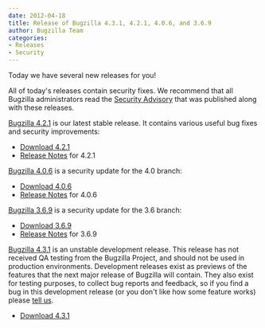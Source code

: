 ```yaml
---
date: 2012-04-18
title: Release of Bugzilla 4.3.1, 4.2.1, 4.0.6, and 3.6.9
author: Bugzilla Team
categories:
- Releases
- Security
---
```


Today we have several new releases for you!

All of today's releases contain security fixes. We recommend that all Bugzilla administrators read the [Security Advisory](/security/3.6.8/) that was published along with these releases.

[Bugzilla 4.2.1](/releases/4.2.1/) is our latest stable release. It contains various useful bug fixes and security improvements:

*   [Download 4.2.1](/download/#v42)
*   [Release Notes](/releases/4.2.1/) for 4.2.1

[Bugzilla 4.0.6](/releases/4.0.6/) is a security update for the 4.0 branch:

*   [Download 4.0.6](/download/#v40)
*   [Release Notes](/releases/4.0.6/) for 4.0.6

[Bugzilla 3.6.9](/releases/3.6.9/) is a security update for the 3.6 branch:

*   [Download 3.6.9](/download/#v36)
*   [Release Notes](/releases/3.6.9/) for 3.6.9

[Bugzilla 4.3.1](/releases/4.4/) is an unstable development release. This release has not received QA testing from the Bugzilla Project, and should not be used in production environments. Development releases exist as previews of the features that the next major release of Bugzilla will contain. They also exist for testing purposes, to collect bug reports and feedback, so if you find a bug in this development release (or you don't like how some feature works) please [tell us](/developers/reporting_bugs.html).

*   [Download 4.3.1](/download/#v44)


